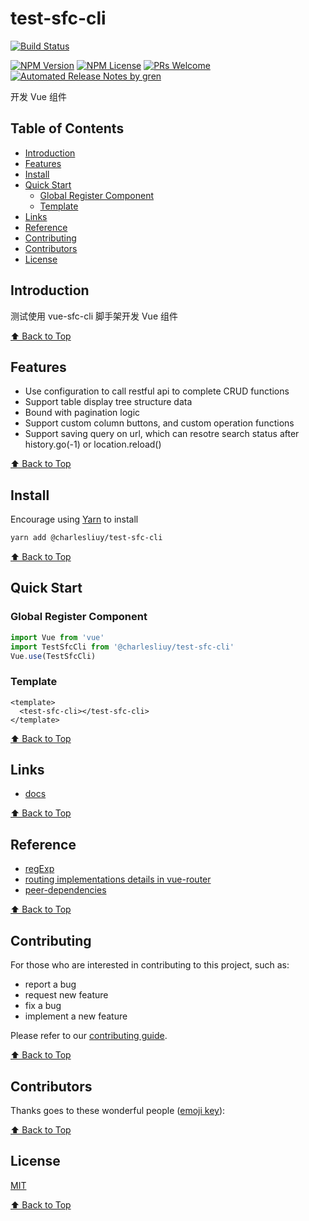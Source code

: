 # test-sfc-cli

[![Build Status](https://badgen.net/travis/charlesliuy/test-sfc-cli/main)](https://travis-ci.com/charlesliuy/test-sfc-cli)

<!-- [![NPM Download](https://badgen.net/npm/dm/@charlesliuy/test-sfc-cli)](https://www.npmjs.com/package/@charlesliuy/test-sfc-cli) -->

[![NPM Version](https://badge.fury.io/js/%40charlesliuy%2Ftest-sfc-cli.svg)](https://www.npmjs.com/package/@charlesliuy/test-sfc-cli)
[![NPM License](https://badgen.net/npm/license/@charlesliuy/test-sfc-cli)](https://github.com/liuyuanyuannumberone/test-sfc-cli/blob/main/LICENSE)
[![PRs Welcome](https://img.shields.io/badge/PRs-welcome-brightgreen.svg)](https://github.com/liuyuanyuannumberone/test-sfc-cli/pulls)
[![Automated Release Notes by gren](https://img.shields.io/badge/%F0%9F%A4%96-release%20notes-00B2EE.svg)](https://github-tools.github.io/github-release-notes/)

开发 Vue 组件

## Table of Contents

- [Introduction](#introduction)
- [Features](#features)
- [Install](#install)
- [Quick Start](#quick-start)
  - [Global Register Component](#global-register-component)
  - [Template](#template)
- [Links](#links)
- [Reference](#reference)
- [Contributing](#contributing)
- [Contributors](#contributors)
- [License](#license)

## Introduction

测试使用 vue-sfc-cli 脚手架开发 Vue 组件

[⬆ Back to Top](#table-of-contents)

## Features

- Use configuration to call restful api to complete CRUD functions
- Support table display tree structure data
- Bound with pagination logic
- Support custom column buttons, and custom operation functions
- Support saving query on url, which can resotre search status after history.go(-1) or location.reload()

[⬆ Back to Top](#table-of-contents)

## Install

Encourage using [Yarn](https://yarnpkg.com/en/docs/install#mac-stable) to install

```sh
yarn add @charlesliuy/test-sfc-cli
```

[⬆ Back to Top](#table-of-contents)

## Quick Start

### Global Register Component

```javascript
import Vue from 'vue'
import TestSfcCli from '@charlesliuy/test-sfc-cli'
Vue.use(TestSfcCli)
```

### Template

```vue
<template>
  <test-sfc-cli></test-sfc-cli>
</template>
```

[⬆ Back to Top](#table-of-contents)

## Links

- [docs](https://FEMessage.github.io/el-data-table/)

[⬆ Back to Top](#table-of-contents)

## Reference

- [regExp](https://developer.mozilla.org/zh-CN/docs/Web/JavaScript/Reference/Global_Objects/RegExp)
- [routing implementations details in vue-router](https://zhuanlan.zhihu.com/p/27588422)
- [peer-dependencies](https://nodejs.org/en/blog/npm/peer-dependencies/)

[⬆ Back to Top](#table-of-contents)

## Contributing

For those who are interested in contributing to this project, such as:

- report a bug
- request new feature
- fix a bug
- implement a new feature

Please refer to our [contributing guide](https://github.com/FEMessage/.github/blob/main/CONTRIBUTING.md).

[⬆ Back to Top](#table-of-contents)

## Contributors

Thanks goes to these wonderful people ([emoji key](https://allcontributors.org/docs/en/emoji-key)):

[⬆ Back to Top](#table-of-contents)

## License

[MIT](./LICENSE)

[⬆ Back to Top](#table-of-contents)
